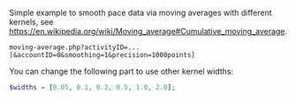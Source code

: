 Simple example to smooth pace data via moving averages with different kernels, see https://en.wikipedia.org/wiki/Moving_average#Cumulative_moving_average.

`moving-average.php?activityID=...[&accountID=0&smoothing=1&precision=1000points]`

You can change the following part to use other kernel widths:
```php
$widths = [0.05, 0.1, 0.2, 0.5, 1.0, 2.0];
```